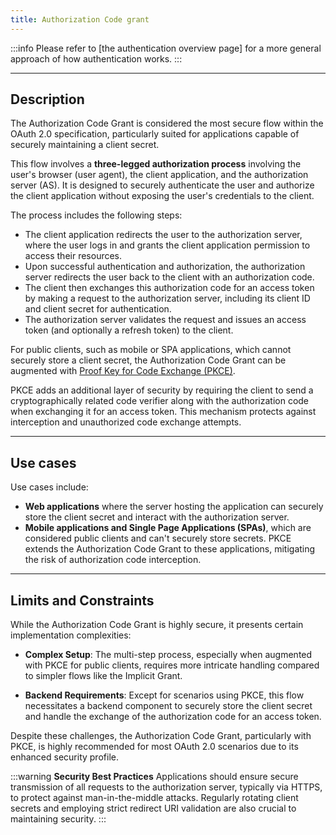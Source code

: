 ```yaml
---
title: Authorization Code grant
---
```


:::info
Please refer to [the authentication overview page] for a more general approach of how authentication works.
:::

---

## Description

The Authorization Code Grant is considered the most secure flow within the OAuth 2.0 specification, particularly suited for applications capable of securely maintaining a client secret.

This flow involves a **three-legged authorization process** involving the user's browser (user agent), the client application, and the authorization server (AS). It is designed to securely authenticate the user and authorize the client application without exposing the user's credentials to the client.

The process includes the following steps:

* The client application redirects the user to the authorization server, where the user logs in and grants the client application permission to access their resources.
* Upon successful authentication and authorization, the authorization server redirects the user back to the client with an authorization code.
* The client then exchanges this authorization code for an access token by making a request to the authorization server, including its client ID and client secret for authentication.
* The authorization server validates the request and issues an access token (and optionally a refresh token) to the client.

For public clients, such as mobile or SPA applications, which cannot securely store a client secret, the Authorization Code Grant can be augmented with [Proof Key for Code Exchange (PKCE)](https://oauth.net/2/pkce/).

PKCE adds an additional layer of security by requiring the client to send a cryptographically related code verifier along with the authorization code when exchanging it for an access token. This mechanism protects against interception and unauthorized code exchange attempts.

---

## Use cases

Use cases include:

* **Web applications** where the server hosting the application can securely store the client secret and interact with the authorization server.
* **Mobile applications and Single Page Applications (SPAs)**, which are considered public clients and can't securely store secrets. PKCE extends the Authorization Code Grant to these applications, mitigating the risk of authorization code interception.

---

## Limits and Constraints

While the Authorization Code Grant is highly secure, it presents certain implementation complexities:

* **Complex Setup**: The multi-step process, especially when augmented with PKCE for public clients, requires more intricate handling compared to simpler flows like the Implicit Grant.

* **Backend Requirements**: Except for scenarios using PKCE, this flow necessitates a backend component to securely store the client secret and handle the exchange of the authorization code for an access token.

Despite these challenges, the Authorization Code Grant, particularly with PKCE, is highly recommended for most OAuth 2.0 scenarios due to its enhanced security profile.

:::warning
**Security Best Practices**
Applications should ensure secure transmission of all requests to the authorization server, typically via HTTPS, to protect against man-in-the-middle attacks. Regularly rotating client secrets and employing strict redirect URI validation are also crucial to maintaining security.
:::

